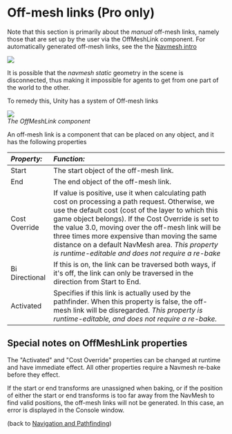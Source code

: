 Off-mesh links (Pro only)
=========================


Note that this section is primarily about the _manual_ off-mesh links, namely those that are set up by the user via the <span class=component>OffMeshLink</span> component. For automatically generated off-mesh links, see the the [Navmesh intro](NavmeshandPathfinding.md)


![](http://docwiki.hq.unity3d.com/uploads/Main/OffMeshLinkInScene.png)  

It is possible that the _navmesh static_ geometry in the scene is disconnected, thus making it impossible for agents to get from one part of the world to the other.

To remedy this, Unity has a system of <span class=keyword>Off-mesh links</span>


![](http://docwiki.hq.unity3d.com/uploads/Main/OffMeshLink.png)  
_The OffMeshLink component_

An off-mesh link is a component that can be placed on any object, and it has the following properties


|**_Property:_** |**_Function:_** |
|:---|:---|
|<span class=component>Start</span> |The start object of the off-mesh link.
|<span class=component>End</span>    |The end object of the off-mesh link.
|<span class=component>Cost Override</span>|If value is positive, use it when calculating path cost on processing a path request. Otherwise, we use the default cost (cost of the layer to which this game object belongs). If the Cost Override is set to the value 3.0, moving over the off-mesh link will be three times more expensive than moving the same distance on a default NavMesh area. _This property is runtime-editable and does not require a re-bake_
|<span class=component>Bi Directional</span>|If this is on, the link can be traversed both ways, if it's off, the link can only be traversed in the direction from Start to End.
|<span class=component>Activated</span>   |Specifies if this link is actually used by the pathfinder. When this property is false, the off-mesh link will be disregarded. _This property is runtime-editable, and does not require a re-bake._


Special notes on OffMeshLink properties
---------------------------------------


The "Activated" and "Cost Override" properties can be changed at runtime and
have immediate effect. All other properties require a Navmesh re-bake before they effect. 

If the start or end transforms are unassigned when baking, or if the position of either the start or end transforms is too far away from the NavMesh to find valid positions, the off-mesh links will not be generated. In this case, an error is displayed in the Console window.


(back to [Navigation and Pathfinding](NavmeshandPathfinding.md))
